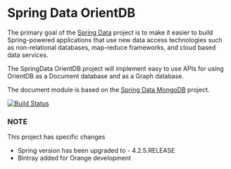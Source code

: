Spring Data OrientDB
====================

The primary goal of the [Spring Data](http://projects.spring.io/) project is to make it easier to build Spring-powered applications that use new data access technologies such as non-relational databases, map-reduce frameworks, and cloud based data services.

The SpringData OrientDB project will implement easy to use APIs for using OrientDB as a Document database and as a Graph database. 

The document module is based on the [Spring Data MongoDB](http://projects.spring.io/spring-data-mongodb/) project. 

[![Build Status](https://drone.io/github.com/vidakovic/spring-data-orientdb/status.png)](https://drone.io/github.com/vidakovic/spring-data-orientdb/latest)

### NOTE

This project has specific changes
*   Spring version has been upgraded to - 4.2.5.RELEASE
*   Bintray added for Orange development